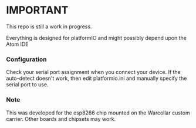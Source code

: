 # IMPORTANT #

This repo is still a work in progress.

Everything is designed for platformIO and might possibly depend upon
the Atom IDE

### Configuration ###

Check your serial port assignment when you connect your device. If the
auto-detect doesn't work, then edit platformio.ini and manually specify
the serial port to use.

### Note ###
This was developed for the esp8266 chip mounted on the Warcollar custom
carrier. Other boards and chipsets may work.
